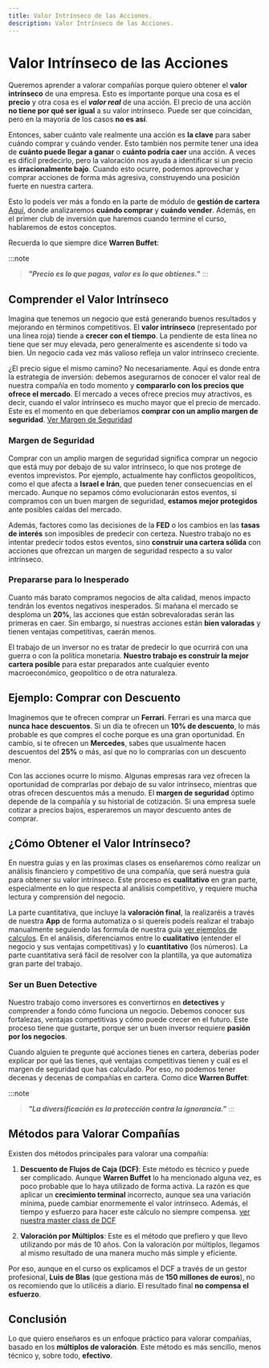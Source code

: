 ```yaml
---
title: Valor Intrínseco de las Acciones.
description: Valor Intrínseco de las Acciones.
---
```


# Valor Intrínseco de las Acciones

Queremos aprender a valorar compañías porque quiero obtener el **valor intrínseco** de una empresa. Esto es importante porque una cosa es el **precio** y otra cosa es el ***valor real*** de una acción. El precio de una acción **no tiene por qué ser igual** a su valor intrínseco. Puede ser que coincidan, pero en la mayoría de los casos **no es así**.

Entonces, saber cuánto vale realmente una acción es **la clave** para saber cuándo comprar y cuándo vender. Esto también nos permite tener una idea de **cuánto puede llegar a ganar** o **cuánto podría caer** una acción. A veces es difícil predecirlo, pero la valoración nos ayuda a identificar si un precio es **irracionalmente bajo**. Cuando esto ocurre, podemos aprovechar y comprar acciones de forma más agresiva, construyendo una posición fuerte en nuestra cartera.

Esto lo podeís ver más a fondo en la parte de módulo de **gestión de cartera**  [Aquí](./construye-tu-cartera-de-inversion), donde analizaremos **cuándo comprar** y **cuándo vender**. Además, en el primer club de inversión que haremos cuando termine el curso, hablaremos de estos conceptos.

Recuerda lo que siempre dice **Warren Buffet**: 

:::note
> ***"Precio es lo que pagas, valor es lo que obtienes."***
:::

## Comprender el Valor Intrínseco

Imagina que tenemos un negocio que está generando buenos resultados y mejorando en términos competitivos. El **valor intrínseco** (representado por una línea roja) tiende a **crecer con el tiempo**. La pendiente de esta línea no tiene que ser muy elevada, pero generalmente es ascendente si todo va bien. Un negocio cada vez más valioso refleja un valor intrínseco creciente.

¿El precio sigue el mismo camino? No necesariamente. Aquí es donde entra la estrategia de inversión: debemos asegurarnos de conocer el valor real de nuestra compañía en todo momento y **compararlo con los precios que ofrece el mercado**. El mercado a veces ofrece precios muy atractivos, es decir, cuando el valor intrínseco es mucho mayor que el precio de mercado. Este es el momento en que deberíamos **comprar con un amplio margen de seguridad**. [Ver Margen de Seguridad](./margen-de-seguridad)

### Margen de Seguridad

Comprar con un amplio margen de seguridad significa comprar un negocio que está muy por debajo de su valor intrínseco, lo que nos protege de eventos imprevistos. Por ejemplo, actualmente hay conflictos geopolíticos, como el que afecta a **Israel e Irán**, que pueden tener consecuencias en el mercado. Aunque no sepamos cómo evolucionarán estos eventos, si compramos con un buen margen de seguridad, **estamos mejor protegidos** ante posibles caídas del mercado.

Además, factores como las decisiones de la **FED** o los cambios en las **tasas de interés** son imposibles de predecir con certeza. Nuestro trabajo no es intentar predecir todos estos eventos, sino **construir una cartera sólida** con acciones que ofrezcan un margen de seguridad respecto a su valor intrínseco. 

### Prepararse para lo Inesperado

Cuanto más barato compramos negocios de alta calidad, menos impacto tendrán los eventos negativos inesperados. Si mañana el mercado se desploma un **20%**, las acciones que están sobrevaloradas serán las primeras en caer. Sin embargo, si nuestras acciones están **bien valoradas** y tienen ventajas competitivas, caerán menos.

El trabajo de un inversor no es tratar de predecir lo que ocurrirá con una guerra o con la política monetaria. **Nuestro trabajo es construir la mejor cartera posible** para estar preparados ante cualquier evento macroeconómico, geopolítico o de otra naturaleza.

## Ejemplo: Comprar con Descuento

Imaginemos que te ofrecen comprar un **Ferrari**. Ferrari es una marca que **nunca hace descuentos**. Si un día te ofrecen un **10% de descuento**, lo más probable es que compres el coche porque es una gran oportunidad. En cambio, si te ofrecen un **Mercedes**, sabes que usualmente hacen descuentos del **25%** o más, así que no lo comprarías con un descuento menor.

Con las acciones ocurre lo mismo. Algunas empresas rara vez ofrecen la oportunidad de comprarlas por debajo de su valor intrínseco, mientras que otras ofrecen descuentos más a menudo. El **margen de seguridad** óptimo depende de la compañía y su historial de cotización. Si una empresa suele cotizar a precios bajos, esperaremos un mayor descuento antes de comprar.

## ¿Cómo Obtener el Valor Intrínseco?

En nuestra guías y en las proximas clases os enseñaremos cómo realizar un análisis financiero y competitivo de una compañía, que será nuestra guía para obtener su valor intrínseco. Este proceso es **cualitativo** en gran parte, especialmente en lo que respecta al análisis competitivo, y requiere mucha lectura y comprensión del negocio.

La parte cuantitativa, que incluye la **valoración final**, la realizaréis a través de nuestra **App** de forma automatiza o si quereís podeís realizar el trabajo manualmente seguiendo las formula de nuestra guía [ver ejemplos de calculos](../ejemplos/). En el análisis, diferenciamos entre lo **cualitativo** (entender el negocio y sus ventajas competitivas) y lo **cuantitativo** (los números). La parte cuantitativa será fácil de resolver con la plantilla, ya que automatiza gran parte del trabajo.

### Ser un Buen Detective

Nuestro trabajo como inversores es convertirnos en **detectives** y comprender a fondo cómo funciona un negocio. Debemos conocer sus fortalezas, ventajas competitivas y cómo puede crecer en el futuro. Este proceso tiene que gustarte, porque ser un buen inversor requiere **pasión por los negocios**.

Cuando alguien te pregunte qué acciones tienes en cartera, deberías poder explicar por qué las tienes, qué ventajas competitivas tienen y cuál es el margen de seguridad que has calculado. Por eso, no podemos tener decenas y decenas de compañías en cartera. Como dice **Warren Buffet**:

:::note
> ***"La diversificación es la protección contra la ignorancia."***
:::

## Métodos para Valorar Compañías

Existen dos métodos principales para valorar una compañía:

1. **Descuento de Flujos de Caja (DCF)**: Este método es técnico y puede ser complicado. Aunque **Warren Buffet** lo ha mencionado alguna vez, es poco probable que lo haya utilizado de forma activa. La razón es que aplicar un **crecimiento terminal** incorrecto, aunque sea una variación mínima, puede cambiar enormemente el valor intrínseco. Además, el tiempo y esfuerzo para hacer este cálculo no siempre compensa. [ver nuestra master class de DCF](../blog/calculo-descuento-de-flujos-de-caja)

2. **Valoración por Múltiplos**: Este es el método que prefiero y que llevo utilizando por más de 10 años. Con la valoración por múltiplos, llegamos al mismo resultado de una manera mucho más simple y eficiente. 

Por eso, aunque en el curso os explicamos el DCF a través de un gestor profesional, **Luis de Blas** (que gestiona más de **150 millones de euros**), no os recomiendo que lo utilicéis a diario. El resultado final **no compensa el esfuerzo**. 

## Conclusión

Lo que quiero enseñaros es un enfoque práctico para valorar compañías, basado en los **múltiplos de valoración**. Este método es más sencillo, menos técnico y, sobre todo, **efectivo**.

